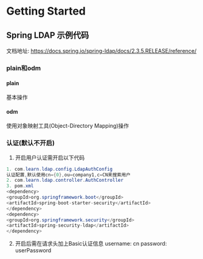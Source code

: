 # Getting Started
## Spring LDAP 示例代码
文档地址: https://docs.spring.io/spring-ldap/docs/2.3.5.RELEASE/reference/
### plain和odm
#### plain
基本操作
#### odm
使用对象映射工具(Object-Directory Mapping)操作
### 认证(默认不开启)
1. 开启用户认证需开启以下代码
```java
1. com.learn.ldap.config.LdapAuthConfig
认证配置,默认使用cn={0},ou=company1,c=CN来搜索用户
2. com.learn.ldap.controller.AuthController
3. pom.xml
<dependency>
<groupId>org.springframework.boot</groupId>
<artifactId>spring-boot-starter-security</artifactId>
</dependency>
<dependency>
<groupId>org.springframework.security</groupId>
<artifactId>spring-security-ldap</artifactId>
</dependency>
```
2. 开启后需在请求头加上Basic认证信息
username: cn
password: userPassword

